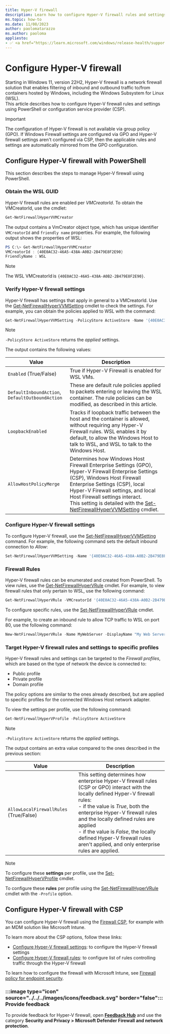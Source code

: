 ```yaml
---
title: Hyper-V firewall 
description: Learn how to configure Hyper-V firewall rules and settings using PowerShell or Configuration Service Provider (CSP).
ms.topic: how-to
ms.date: 11/08/2023
author: paolomatarazzo
ms.author: paoloma
appliesto:
- ✅ <a href="https://learn.microsoft.com/windows/release-health/supported-versions-windows-client" target="_blank">Windows 11</a>
---
```


# Configure Hyper-V firewall

Starting in Windows 11, version 22H2, Hyper-V firewall is a network firewall solution that enables filtering of inbound and outbound traffic to/from containers hosted by Windows, including the Windows Subsystem for Linux (WSL).\
This article describes how to configure Hyper-V firewall rules and settings using PowerShell or configuration service provider (CSP).

> [!IMPORTANT]
> The configuration of Hyper-V firewall is not available via group policy (GPO). If Windows Firewall settings are configured via GPO and Hyper-V firewall settings aren't configured via CSP, then the applicable rules and settings are automatically mirrored from the GPO configuration.

## Configure Hyper-V firewall with PowerShell

This section describes the steps to manage Hyper-V firewall using PowerShell.

### Obtain the WSL GUID

Hyper-V firewall rules are enabled per *VMCreatorId*. To obtain the VMCreatorId, use the cmdlet:  

```powershell
Get-NetFirewallHyperVVMCreator 
```

The output contains a VmCreator object type, which has unique identifier `VMCreatorId` and `friendly name` properties. For example, the following output shows the properties of WSL:

```powershell
PS C:\> Get-NetFirewallHyperVVMCreator
VMCreatorId : {40E0AC32-46A5-438A-A0B2-2B479E8F2E90} 
FriendlyName : WSL 
```

> [!NOTE]
> The WSL VMCreatorId is `{40E0AC32-46A5-438A-A0B2-2B479E8F2E90}`.

### Verify Hyper-V firewall settings

Hyper-V firewall has settings that apply in general to a VMCreatorId. Use the [Get-NetFirewallHyperVVMSetting][PS-1] cmdlet to check the settings. For example, you can obtain the policies applied to WSL with the command:

```powershell
Get-NetFirewallHyperVVMSetting -PolicyStore ActiveStore -Name '{40E0AC32-46A5-438A-A0B2-2B479E8F2E90}'
```

> [!NOTE]
> `-PolicyStore ActiveStore` returns the *applied* settings.

The output contains the following values:

| Value | Description |
|--|--|
| `Enabled` (True/False) | True if Hyper-V Firewall is enabled for WSL VMs. |
| `DefaultInboundAction`, `DefaultOutboundAction` | These are default rule policies applied to packets entering or leaving the WSL container. The rule policies can be modified, as described in this article.  |
| `LoopbackEnabled` | Tracks if loopback traffic between the host and the container is allowed, without requiring any Hyper-V Firewall rules. WSL enables it by default, to allow the Windows Host to talk to WSL, and WSL to talk to the Windows Host. |
| `AllowHostPolicyMerge` | Determines how Windows Host Firewall Enterprise Settings (GPO), Hyper-V Firewall Enterprise Settings (CSP), Windows Host Firewall Enterprise Settings (CSP), local Hyper-V Firewall settings, and local Host Firewall settings interact.<br>This setting is detailed with the [Set-NetFirewallHyperVVMSetting][PS-2] cmdlet. |

### Configure Hyper-V firewall settings

To configure Hyper-V firewall, use the [Set-NetFirewallHyperVVMSetting][PS-2] command. For example, the following command sets the default inbound connection to *Allow*:

```powershell
Set-NetFirewallHyperVVMSetting -Name '{40E0AC32-46A5-438A-A0B2-2B479E8F2E90}' -DefaultInboundAction Allow 
```

### Firewall Rules

Hyper-V firewall rules can be enumerated and created from PowerShell. To view rules, use the [Get-NetFirewallHyperVRule][PS-3] cmdlet. For example, to view firewall rules that only pertain to WSL, use the following command:

```powershell
Get-NetFirewallHyperVRule -VMCreatorId '{40E0AC32-46A5-438A-A0B2-2B479E8F2E90}'
```

To configure specific rules, use the [Set-NetFirewallHyperVRule][PS-4] cmdlet.

For example, to create an inbound rule to allow TCP traffic to WSL on port 80, use the following command:  

```powershell
New-NetFirewallHyperVRule -Name MyWebServer -DisplayName "My Web Server" -Direction Inbound -VMCreatorId '{40E0AC32-46A5-438A-A0B2-2B479E8F2E90}' -Protocol TCP -LocalPorts 80 
```

### Target Hyper-V firewall rules and settings to specific profiles

Hyper-V firewall rules and settings can be targeted to the *Firewall profiles*, which are based on the type of network the device is connected to:

- Public profile
- Private profile
- Domain profile

The policy options are similar to the ones already described, but are applied to specific profiles for the connected Windows Host network adapter.

To view the settings per profile, use the following command:

```powershell
Get-NetFirewallHyperVProfile -PolicyStore ActiveStore 
```

> [!NOTE]
> `-PolicyStore ActiveStore` returns the *applied* settings.

The output contains an extra value compared to the ones described in the previous section:

| Value | Description |
|--|--|
| `AllowLocalFirewallRules` (True/False)| This setting determines how enterprise Hyper-V firewall rules (CSP or GPO) interact with the locally defined Hyper-V firewall rules:<br>- if the value is *True*, both the enterprise Hyper-V firewall rules and the locally defined rules are applied<br>- if the value is *False*, the locally defined Hyper-V firewall rules aren't applied, and only enterprise rules are applied. |

> [!NOTE]
> To configure these **settings** per profile, use the [Set-NetFirewallHyperVProfile][PS-5] cmdlet.
>
> To configure these **rules** per profile using the [Set-NetFirewallHyperVRule][PS-4] cmdlet with the `-Profile` option.

## Configure Hyper-V firewall with CSP

You can configure Hyper-V firewall using the [Firewall CSP][CSP-1], for example with an MDM solution like Microsoft Intune.

To learn more about the CSP options, follow these links:

- [Configure Hyper-V firewall settings][SETTINGS]: to configure the Hyper-V firewall settings
- [Configure Hyper-V firewall rules][RULE]: to configure list of rules controlling traffic through the Hyper-V firewall

To learn how to configure the firewall with Microsoft Intune, see [Firewall policy for endpoint security][INT-1].

### :::image type="icon" source="../../../images/icons/feedback.svg" border="false"::: Provide feedback

To provide feedback for Hyper-V firewall, open [**Feedback Hub**][FHUB] and use the category **Security and Privacy > Microsoft Defender Firewall and network protection**.

<!--links used in this document-->

[CSP-1]: /windows/client-management/mdm/firewall-csp

[FHUB]: feedback-hub://?tabid=2&newFeedback=true&feedbackType=1
[INT-1]: /mem/intune/protect/endpoint-security-firewall-policy
[PS-1]: /powershell/module/netsecurity/get-netfirewallhypervvmsetting
[PS-2]: /powershell/module/netsecurity/set-netfirewallhypervvmsetting
[PS-3]: /powershell/module/netsecurity/get-netfirewallhypervrule
[PS-4]: /powershell/module/netsecurity/set-netfirewallhypervrule
[PS-5]: /powershell/module/netsecurity/set-netfirewallhypervprofile

[RULE]: /windows/client-management/mdm/firewall-csp#mdmstorehypervfirewallrules
[SETTINGS]: /windows/client-management/mdm/firewall-csp#mdmstorehypervvmsettings
